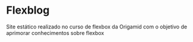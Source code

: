 # Flexblog
 Site estático realizado no curso de flexbox da Origamid com o objetivo de aprimorar conhecimentos sobre flexbox
